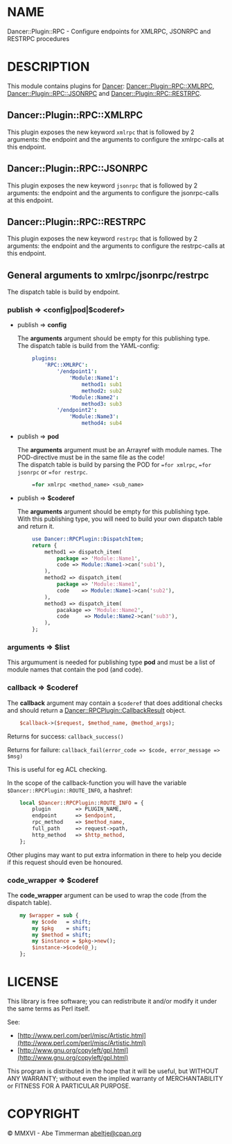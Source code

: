 # NAME

Dancer::Plugin::RPC - Configure endpoints for XMLRPC, JSONRPC and RESTRPC procedures

# DESCRIPTION

This module contains plugins for [Dancer](https://metacpan.org/pod/Dancer): [Dancer::Plugin::RPC::XMLRPC](https://metacpan.org/pod/Dancer%3A%3APlugin%3A%3ARPC%3A%3AXMLRPC),
[Dancer::Plugin::RPC::JSONRPC](https://metacpan.org/pod/Dancer%3A%3APlugin%3A%3ARPC%3A%3AJSONRPC) and [Dancer::Plugin::RPC::RESTRPC](https://metacpan.org/pod/Dancer%3A%3APlugin%3A%3ARPC%3A%3ARESTRPC).

## Dancer::Plugin::RPC::XMLRPC

This plugin exposes the new keyword `xmlrpc` that is followed by 2 arguments:
the endpoint and the arguments to configure the xmlrpc-calls at this endpoint.

## Dancer::Plugin::RPC::JSONRPC

This plugin exposes the new keyword `jsonrpc` that is followed by 2 arguments:
the endpoint and the arguments to configure the jsonrpc-calls at this endpoint.

## Dancer::Plugin::RPC::RESTRPC

This plugin exposes the new keyword `restrpc` that is followed by 2 arguments:
the endpoint and the arguments to configure the restrpc-calls at this endpoint.

## General arguments to xmlrpc/jsonrpc/restrpc

The dispatch table is build by endpoint.

### publish => &lt;config|pod|$coderef>

- publish => **config**

    The **arguments** argument should be empty for this publishing type.  
    The dispatch table is build from the YAML-config:

```yaml
        plugins:
            'RPC::XMLRPC':
                '/endpoint1':
                    'Module::Name1':
                        method1: sub1
                        method2: sub2
                    'Module::Name2':
                        method3: sub3
                '/endpoint2':
                    'Module::Name3':
                        method4: sub4
```

- publish => **pod**

    The **arguments** argument must be an Arrayref with module names. The
    POD-directive must be in the same file as the code!  
    The dispatch table is build by parsing the POD for `=for xmlrpc`,
    `=for jsonrpc` or `=for restrpc`.

```perl
        =for xmlrpc <method_name> <sub_name>
```

- publish => **$coderef**

    The **arguments** argument should be empty for this publishing type.  
    With this publishing type, you will need to build your own dispatch table and return it.

```perl
        use Dancer::RPCPlugin::DispatchItem;
        return {
            method1 => dispatch_item(
                package => 'Module::Name1',
                code => Module::Name1->can('sub1'),
            ),
            method2 => dispatch_item(
                package => 'Module::Name1',
                code    => Module::Name1->can('sub2'),
            ),
            method3 => dispatch_item(
                pacakage => 'Module::Name2',
                code     => Module::Name2->can('sub3'),
            ),
        };
```

### arguments => $list

This argumument is needed for publishing type **pod** and must be a list of
module names that contain the pod (and code).

### callback => $coderef

The **callback** argument may contain a `$coderef` that does additional checks
and should return a [Dancer::RPCPlugin::CallbackResult](https://metacpan.org/pod/Dancer%3A%3ARPCPlugin%3A%3ACallbackResult) object.

```perl
    $callback->($request, $method_name, @method_args);
```

Returns for success: `callback_success()`

Returns for failure: `callback_fail(error_code => $code, error_message => $msg)`

This is useful for eg ACL checking.

In the scope of the callback-function you will have the variable
`$Dancer::RPCPlugin::ROUTE_INFO`, a hashref:

```perl
    local $Dancer::RPCPlugin::ROUTE_INFO = {
        plugin        => PLUGIN_NAME,
        endpoint      => $endpoint,
        rpc_method    => $method_name,
        full_path     => request->path,
        http_method   => $http_method,
    };
```

Other plugins may want to put extra information in there to help you decide if
this request should even be honoured.

### code\_wrapper => $coderef

The **code\_wrapper** argument can be used to wrap the code (from the dispatch table).

```perl
    my $wrapper = sub {
        my $code   = shift;
        my $pkg    = shift;
        my $method = shift;
        my $instance = $pkg->new();
        $instance->$code(@_);
    };
```

# LICENSE

This library is free software; you can redistribute it and/or modify
it under the same terms as Perl itself.

See:

- [http://www.perl.com/perl/misc/Artistic.html](http://www.perl.com/perl/misc/Artistic.html)
- [http://www.gnu.org/copyleft/gpl.html](http://www.gnu.org/copyleft/gpl.html)

This program is distributed in the hope that it will be useful,
but WITHOUT ANY WARRANTY; without even the implied warranty of
MERCHANTABILITY or FITNESS FOR A PARTICULAR PURPOSE.

# COPYRIGHT

&copy; MMXVI - Abe Timmerman <abeltje@cpan.org>
